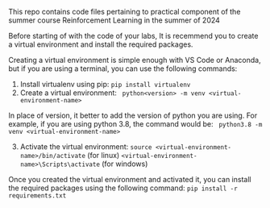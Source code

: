 This repo contains code files pertaining to practical component of the summer course Reinforcement Learning in the summer of 2024

Before starting of with the code of your labs, It is recemmend you to create a virtual environment and install the required packages.

Creating a virtual environment is simple enough with VS Code or Anaconda, but if you are using a terminal, you can use the following commands:
1. Install virtualenv using pip:
```pip install virtualenv```
2. Create a virtual environment:
``` python<version> -m venv <virtual-environment-name>```

In place of version, it better to add the version of python you are using. For example, if you are using python 3.8, the command would be:
``` python3.8 -m venv <virtual-environment-name>```

3. Activate the virtual environment:
```source <virtual-environment-name>/bin/activate``` (for linux)
```<virtual-environment-name>\Scripts\activate``` (for windows)

Once you created the virtual environment and activated it, you can install the required packages using the following command:
```pip install -r requirements.txt```